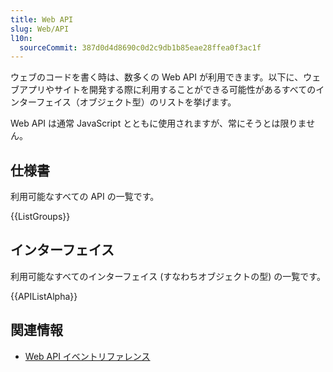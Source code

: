 ```yaml
---
title: Web API
slug: Web/API
l10n:
  sourceCommit: 387d0d4d8690c0d2c9db1b85eae28ffea0f3ac1f
---
```


ウェブのコードを書く時は、数多くの Web API が利用できます。以下に、ウェブアプリやサイトを開発する際に利用することができる可能性があるすべてのインターフェイス（オブジェクト型）のリストを挙げます。

Web API は通常 JavaScript とともに使用されますが、常にそうとは限りません。

## 仕様書

利用可能なすべての API の一覧です。

{{ListGroups}}

## インターフェイス

利用可能なすべてのインターフェイス (すなわちオブジェクトの型) の一覧です。

{{APIListAlpha}}

## 関連情報

- [Web API イベントリファレンス](/ja/docs/Web/Events)
